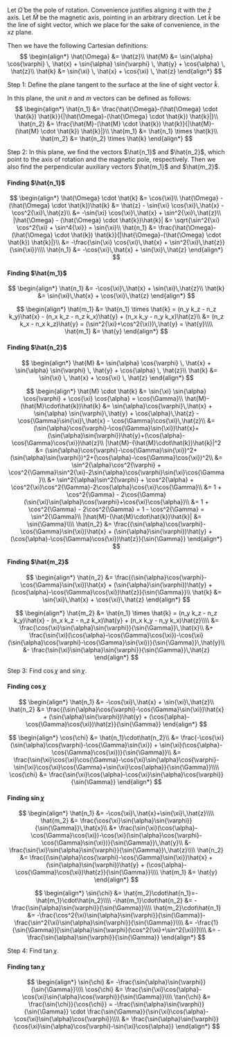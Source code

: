 Let $\hat{\Omega}$ be the pole of rotation. Convenience justifies aligning it with the $\hat{z}$ axis.
Let $\hat{M}$ be the magnetic axis, pointing in an arbitrary direction.
Let $\hat{k}$ be the line of sight vector, which we place for the sake of convenience, in the $xz$ plane.

Then we have the following Cartesian definitions:
$$
\begin{align*}
	\hat{\Omega} &= \hat{z}\\
	\hat{M} &= \sin{\alpha} \cos{\varphi} \, \hat{x} + \sin{\alpha} \sin{\varphi} \, \hat{y} + \cos{\alpha} \, \hat{z}\\
	\hat{k} &= \sin{\xi} \, \hat{x} + \cos{\xi} \, \hat{z}
\end{align*}
$$

Step 1: Define the plane tangent to the surface at the line of sight vector $\hat{k}$.

In this plane, the unit $n$ and $m$ vectors can be defined as follows:
$$
\begin{align*}
	\hat{n_1} &= \frac{\hat{\Omega}-(\hat{\Omega} \cdot \hat{k}) \hat{k}}{|\hat{\Omega}-(\hat{\Omega} \cdot \hat{k}) \hat{k}|}\\
	\hat{n_2} &= \frac{\hat{M}-(\hat{M} \cdot \hat{k}) \hat{k}}{|\hat{M}-(\hat{M} \cdot \hat{k}) \hat{k}|}\\
	\hat{m_1} &= \hat{n_1} \times \hat{k}\\
	\hat{m_2} &= \hat{n_2} \times \hat{k}
\end{align*}
$$

Step 2: In this plane, we find the vectors $\hat{n_1}$ and $\hat{n_2}$, which point to the axis of rotation and the magnetic pole, respectively. Then we also find the perpendicular auxiliary vectors $\hat{m_1}$ and $\hat{m_2}$.

#### Finding $\hat{n_1}$
$$
\begin{align*}
	\hat{\Omega} \cdot \hat{k} &= \cos{\xi}\\
	\hat{\Omega} - (\hat{\Omega} \cdot \hat{k})\hat{k} &= \hat{z} - \sin{\xi} \cos{\xi}\,\hat{x} - \cos^2{\xi}\,\hat{z}\\ &= -\sin{\xi} \cos{\xi}\,\hat{x} + \sin^2{\xi}\,\hat{z}\\
	|\hat{\Omega} - (\hat{\Omega} \cdot \hat{k})\hat{k}| &= \sqrt{\sin^2{\xi} \cos^2{\xi} + \sin^4{\xi}} = \sin{\xi}\\
	\hat{n_1} &= \frac{\hat{\Omega}-(\hat{\Omega} \cdot \hat{k}) \hat{k}}{|\hat{\Omega}-(\hat{\Omega} \cdot \hat{k}) \hat{k}|}\\ &= -\frac{\sin{\xi} \cos{\xi}\,\hat{x} + \sin^2{\xi}\,\hat{z}}{\sin{\xi}}\\\\ 
	\hat{n_1} &= -\cos{\xi}\,\hat{x} + \sin{\xi}\,\hat{z}
\end{align*}
$$

#### Finding $\hat{m_1}$
$$
\begin{align*}
	\hat{n_1} &= -\cos{\xi}\,\hat{x} + \sin{\xi}\,\hat{z}\\
	\hat{k} &= \sin{\xi}\,\hat{x} + \cos{\xi}\,\hat{z}
\end{align*}
$$

$$
\begin{align*}
	\hat{m_1} &= \hat{n_1} \times \hat{k} = (n_y k_z - n_z k_y)\hat{x} - (n_x k_z - n_z k_x)\hat{y} + (n_x k_y - n_y k_x)\hat{z}\\ &= (n_z k_x - n_x k_z)\hat{y} = (\sin^2{\xi}+\cos^2{\xi})\,\hat{y} = \hat{y}\\\\
	\hat{m_1} &= \hat{y}
\end{align*}
$$

#### Finding $\hat{n_2}$
$$
\begin{align*}
	\hat{M} &= \sin{\alpha} \cos{\varphi} \, \hat{x} + \sin{\alpha} \sin{\varphi} \, \hat{y} + \cos{\alpha} \, \hat{z}\\
	\hat{k} &= \sin{\xi} \, \hat{x} + \cos{\xi} \, \hat{z}
\end{align*}
$$

$$
\begin{align*}
	\hat{M} \cdot \hat{k} &= \sin{\xi} \sin{\alpha} \cos{\varphi} + \cos{\xi} \cos{\alpha} = \cos{\Gamma}\\
	\hat{M}-(\hat{M}\cdot\hat{k})\hat{k} &= \sin{\alpha}\cos{\varphi}\,\hat{x} + \sin{\alpha} \sin{\varphi}\,\hat{y} + \cos{\alpha}\,\hat{z} - \cos{\Gamma}\sin{\xi}\,\hat{x} - \cos{\Gamma}\cos{\xi}\,\hat{z}\\
	&= (\sin{\alpha}\cos{\varphi}-\cos{\Gamma}\sin{\xi})\hat{x}+(\sin{\alpha}\sin{\varphi})\hat{y}+(\cos{\alpha}-\cos{\Gamma}\cos{\xi})\hat{z}\\
	|\hat{M}-(\hat{M}\cdot\hat{k})\hat{k}|^2 &= (\sin{\alpha}\cos{\varphi}-\cos{\Gamma}\sin{\xi})^2+(\sin{\alpha}\sin{\varphi})^2+(\cos{\alpha}-\cos{\Gamma}\cos{\xi})^2\\
	&= \sin^2{\alpha}\cos^2{\varphi} + \cos^2{\Gamma}\sin^2{\xi}-2\sin{\alpha}\cos{\varphi}\sin{\xi}\cos{\Gamma}\\
	&+ \sin^2{\alpha}\sin^2{\varphi} + \cos^2{\alpha} + \cos^2{\xi}\cos^2{\Gamma}-2\cos{\alpha}\cos{\xi}\cos{\Gamma}\\
	&= 1 + \cos^2{\Gamma} - 2\cos{\Gamma}(\sin{\xi}\sin{\alpha}\cos{\varphi}+\cos{\xi}\cos{\alpha})\\
	&= 1 + \cos^2{\Gamma} - 2\cos^2{\Gamma} = 1 - \cos^2{\Gamma} = \sin^2{\Gamma}\\
	|\hat{M}-(\hat{M}\cdot\hat{k})\hat{k}| &= \sin{\Gamma}\\\\
	\hat{n_2} &= \frac{(\sin{\alpha}\cos{\varphi}-\cos{\Gamma}\sin{\xi})\hat{x} + (\sin{\alpha}\sin{\varphi})\hat{y} + (\cos{\alpha}-\cos{\Gamma}\cos{\xi})\hat{z}}{\sin{\Gamma}}
\end{align*}
$$

#### Finding $\hat{m_2}$
$$
\begin{align*}
	\hat{n_2} &= \frac{(\sin{\alpha}\cos{\varphi}-\cos{\Gamma}\sin{\xi})\hat{x} + (\sin{\alpha}\sin{\varphi})\hat{y} + (\cos{\alpha}-\cos{\Gamma}\cos{\xi})\hat{z}}{\sin{\Gamma}}\\
	\hat{k} &= \sin{\xi}\,\hat{x} + \cos{\xi}\,\hat{z}
\end{align*}
$$


$$
\begin{align*}
\hat{m_2} &= \hat{n_1} \times \hat{k} = (n_y k_z - n_z k_y)\hat{x} - (n_x k_z - n_z k_x)\hat{y} + (n_x k_y - n_y k_x)\hat{z}\\\\
&= \frac{\cos{\xi}\sin{\alpha}\sin{\varphi}}{\sin{\Gamma}}\,\hat{x}\\ &+  \frac{\sin{\xi}(\cos{\alpha}-\cos{\Gamma}\cos{\xi})-\cos{\xi}(\sin{\alpha}\cos{\varphi}-\cos{\Gamma}\sin{\xi})}{\sin{\Gamma}}\,\hat{y}\\ &- \frac{\sin{\xi}\sin{\alpha}\sin{\varphi}}{\sin{\Gamma}}\,\hat{z}
\end{align*}
$$

Step 3: Find $\cos{\chi}$ and $\sin{\chi}$.

#### Finding $\cos{\chi}$
$$
\begin{align*}
\hat{n_1} &= -\cos{\xi}\,\hat{x} + \sin{\xi}\,\hat{z}\\
\hat{n_2} &= \frac{(\sin{\alpha}\cos{\varphi}-\cos{\Gamma}\sin{\xi})\hat{x} + (\sin{\alpha}\sin{\varphi})\hat{y} + (\cos{\alpha}-\cos{\Gamma}\cos{\xi})\hat{z}}{\sin{\Gamma}}
\end{align*}
$$

$$
\begin{align*}
\cos{\chi} &= \hat{n_1}\cdot\hat{n_2}\\
&= \frac{-\cos{\xi}(\sin{\alpha}\cos{\varphi}-\cos{\Gamma}\sin{\xi}) + \sin{\xi}(\cos{\alpha}-\cos{\Gamma}\cos{\xi})}{\sin{\Gamma}}\\
&= \frac{\sin{\xi}\cos{\xi}\cos{\Gamma}-\cos{\xi}\sin{\alpha}\cos{\varphi}-\sin{\xi}\cos{\xi}\cos{\Gamma}+\sin{\xi}\cos{\alpha}}{\sin{\Gamma}}\\\\
\cos{\chi} &= \frac{\sin{\xi}\cos{\alpha}-\cos{\xi}\sin{\alpha}\cos{\varphi}}{\sin{\Gamma}}
\end{align*}
$$


#### Finding $\sin{\chi}$
$$
\begin{align*}
\hat{n_1} &= -\cos{\xi}\,\hat{x}+\sin{\xi}\,\hat{z}\\\\
\hat{m_2} &= \frac{\cos{\xi}\sin{\alpha}\sin{\varphi}}{\sin{\Gamma}}\,\hat{x}\\ &+  \frac{\sin{\xi}(\cos{\alpha}-\cos{\Gamma}\cos{\xi})-\cos{\xi}(\sin{\alpha}\cos{\varphi}-\cos{\Gamma}\sin{\xi})}{\sin{\Gamma}}\,\hat{y}\\ &- \frac{\sin{\xi}\sin{\alpha}\sin{\varphi}}{\sin{\Gamma}}\,\hat{z}\\\\
\hat{n_2} &= \frac{(\sin{\alpha}\cos{\varphi}-\cos{\Gamma}\sin{\xi})\hat{x} + (\sin{\alpha}\sin{\varphi})\hat{y} + (\cos{\alpha}-\cos{\Gamma}\cos{\xi})\hat{z}}{\sin{\Gamma}}\\\\
\hat{m_1} &= \hat{y}
\end{align*}
$$

$$
\begin{align*}
\sin{\chi} &= \hat{m_2}\cdot\hat{n_1}=-\hat{m_1}\cdot\hat{n_2}\\\\
-\hat{m_1}\cdot\hat{n_2} &= -\frac{\sin{\alpha}\sin{\varphi}}{\sin{\Gamma}}\\\\
\hat{m_2}\cdot\hat{n_1} &= -\frac{\cos^2{\xi}\sin{\alpha}\sin{\varphi}}{\sin{\Gamma}}-\frac{\sin^2{\xi}\sin{\alpha}\sin{\varphi}}{\sin{\Gamma}}\\\\
&= -\frac{1}{\sin{\Gamma}}[\sin{\alpha}\sin{\varphi}(\cos^2{\xi}+\sin^2{\xi})]\\\\
&= -\frac{\sin{\alpha}\sin{\varphi}}{\sin{\Gamma}}
\end{align*}
$$

Step 4: Find $\tan{\chi}$.

#### Finding $\tan{\chi}$
$$
\begin{align*}
\sin{\chi} &= -\frac{\sin{\alpha}\sin{\varphi}}{\sin{\Gamma}}\\\\
\cos{\chi} &= \frac{\sin{\xi}\cos{\alpha}-\cos{\xi}\sin{\alpha}\cos{\varphi}}{\sin{\Gamma}}\\\\
\tan{\chi} &= \frac{\sin{\chi}}{\cos{\chi}} = -\frac{\sin{\alpha}\sin{\varphi}}{\sin{\Gamma}} \cdot \frac{\sin{\Gamma}}{\sin{\xi}\cos{\alpha}-\cos{\xi}\sin{\alpha}\cos{\varphi}}\\\\
&= \frac{\sin{\alpha}\sin{\varphi}}{\cos{\xi}\sin{\alpha}\cos{\varphi}-\sin{\xi}\cos{\alpha}}
\end{align*}
$$